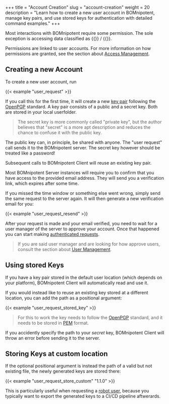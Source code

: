 +++
title = "Account Creation"
slug = "account-creation"
weight = 20
description = "Learn how to create a new user account in BOMnipotent, manage key pairs, and use stored keys for authentication with detailed command examples."
+++

Most interactions with BOMnipotent require some permission. The sole exception is accessing data classified as {{<tlp-white>}} / {{<tlp-clear>}}.

Permissions are linked to user accounts. For more information on how permissions are granted, see the section about [Access Management](/client/manager/access-management/).

## Creating a new Account

To create a new user account, run

{{< example "user_request" >}}

If you call this for the first time, it will create a new [key pair](https://en.wikipedia.org/wiki/Public-key_cryptography) following the [OpenPGP](/integration/open-pgp/) standard. A key pair consists of a public and a secret key. Both are stored in your local userfolder.

> The secret key is more commonly called "private key", but the author believes that "secret" is a more apt description and reduces the chance to confuse it with the public key.

The public key can, in principle, be shared with anyone. The "user request" call sends it to the BOMnipotent server. The secret key however should be treated like a password!

Subsequent calls to BOMnipotent Client will reuse an existing key pair.

Most BOMnipotent Server instances will require you to confirm that you have access to the provided email address. They will send you a verification link, which expires after some time.

If you missed the time window or something else went wrong, simply send the same request to the server again. It will then generate a new verification email for you:

{{< example "user_request_resend" >}}

After your request is made and your email verified, you need to wait for a user manager of the server to approve your account. Once that happened you can start making [authenticated requests](/client/basics/authenticating/).

> If you are said user manager and are looking for how approve users, consult the section about [User Management](/client/manager/access-management/user-management/).

## Using stored Keys

If you have a key pair stored in the default user location (which depends on your platform), BOMnipotent Client will automatically read and use it.

If you would instead like to reuse an existing key stored at a different location, you can add the path as a positional argument:

{{< example "user_request_stored_key" >}}

> For this to work the key needs to follow the [OpenPGP](/integration/open-pgp/) standard, and it needs to be stored in [PEM](https://en.wikipedia.org/wiki/Privacy-Enhanced_Mail) format.

If you accidently specify the path to your *secret* key, BOMnipotent Client will throw an error before sending it to the server.

## Storing Keys at custom location

If the optional positional argument is instead the path of a valid but not existing file, the newly generated keys are stored there:

{{< example "user_request_store_custom" "1.1.0" >}}

This is particularly useful when requesting a [robot user](/client/manager/access-management/robot-users/), because you typically want to export the generated keys to a CI/CD pipeline aftwerards.
